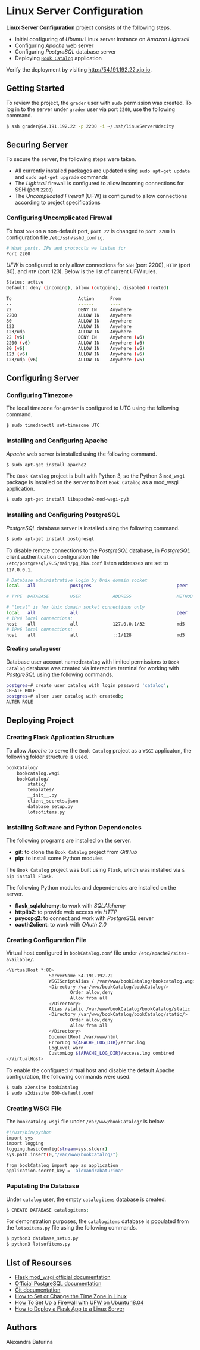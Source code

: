 # Linux Server Configuration

**Linux Server Configuration** project consists of the following steps.
* Initial configuring of *Ubuntu* Linux server instance on *Amazon Lightsail*
* Configuring *Apache* web server
* Configuring *PostgreSQL* database server
* Deploying  [```Book Catalog```](https://github.com/alexandrabaturina/Book-Catalog) application

Verify the deployment by visiting http://54.191.192.22.xip.io. 
## Getting Started
To review the project, the ```grader``` user with ```sudo``` permission was created. To log in to the server under ```grader``` user via port ```2200```, use the following command.
```sh
$ ssh grader@54.191.192.22 -p 2200 -i ~/.ssh/linuxServerUdacity
```

## Securing Server
To secure the server, the following steps were taken.
* All currently installed packages are updated using ```sudo apt-get update``` and ```sudo apt-get upgrade``` commands
* The *Lightsail* firewall is configured to allow incoming connections for SSH (port ```2200```)
*  The *Uncomplicated Firewall* (UFW) is configured to allow connections according to project specifications 
### Configuring Uncomplicated Firewall
To host ```SSH``` on a non-default port, ```port 22``` is changed to ```port 2200``` in configuration file ```/etc/ssh/sshd_config```.
```sh
# What ports, IPs and protocols we listen for
Port 2200
```

*UFW* is configured to only allow connections for ```SSH``` (port 2200), ```HTTP``` (port 80), and ```NTP``` (port 123). Below is the list of current UFW rules.
```sh
Status: active
Default: deny (incoming), allow (outgoing), disabled (routed)

To                         Action      From
--                         ------      ----
22                         DENY IN     Anywhere
2200                       ALLOW IN    Anywhere
80                         ALLOW IN    Anywhere
123                        ALLOW IN    Anywhere
123/udp                    ALLOW IN    Anywhere
22 (v6)                    DENY IN     Anywhere (v6)
2200 (v6)                  ALLOW IN    Anywhere (v6)
80 (v6)                    ALLOW IN    Anywhere (v6)
123 (v6)                   ALLOW IN    Anywhere (v6)
123/udp (v6)               ALLOW IN    Anywhere (v6)
```
## Configuring Server
### Configuring Timezone
The local timezone for ```grader``` is configured to UTC using the following command.
```sh
$ sudo timedatectl set-timezone UTC
```
### Installing and Configuring Apache
*Apache* web server is installed using the following command.
```sh
$ sudo apt-get install apache2
```
The ```Book Catalog``` project is built with Python 3, so the Python 3 ```mod_wsgi``` package is installed on the server to host ```Book Catalog``` as a mod_wsgi application.
```sh
$ sudo apt-get install libapache2-mod-wsgi-py3
```
### Installing and Configuring PostgreSQL
*PostgreSQL* database server is installed using the following command.
```sh
$ sudo apt-get install postgresql
```
To disable remote connections to the *PostgreSQL* database, in *PostgreSQL* client authentication configuration file  ```/etc/postgresql/9.5/main/pg_hba.conf``` listen addresses are set to ```127.0.0.1```.
```sh
# Database administrative login by Unix domain socket
local   all             postgres                                peer

# TYPE  DATABASE        USER            ADDRESS                 METHOD

# "local" is for Unix domain socket connections only
local   all             all                                     peer
# IPv4 local connections:
host    all             all             127.0.0.1/32            md5
# IPv6 local connections:
host    all             all             ::1/128                 md5
```
#### Creating ```catalog``` user
Database user account named```catalog``` with limited permissions to ```Book Catalog``` database was created via interactive terminal for working with *PostgreSQL* using the following commands.
```sh
postgres=# create user catalog with login password 'catalog'; 
CREATE ROLE 
postgres=# alter user catalog with createdb; 
ALTER ROLE 
```
## Deploying Project
### Creating Flask Application Structure
To allow *Apache* to serve the ```Book Catalog``` project as a ```WSGI``` applicaton, the following folder structure is used.
```sh
bookCatalog/
    bookcatalog.wsgi
    bookCatalog/
        static/
        templates/
        __init__.py
        client_secrets.json
        database_setup.py
        lotsofitems.py
```
### Installing Software and Python Dependencies
The following programs are installed on the server.
* **git**: to clone the ```Book Catalog``` project from *GitHub*
* **pip**: to install some Python modules

The ```Book Catalog``` project was built using ```Flask```, which was installed via ```$ pip install Flask```.

The following Python modules and dependencies are installed on the server.
* **flask_sqlalchemy**: to work with *SQLAlchemy*
* **httplib2**: to provide web access via *HTTP*
* **psycopg2**: to connect and work with *PostgreSQL* server
* **oauth2client**: to work with *OAuth 2.0*
### Creating Configuration File
Virtual host configured in ```bookCatalog.conf``` file under ```/etc/apache2/sites-available/```.
```sh
<VirtualHost *:80>
                ServerName 54.191.192.22
                WSGIScriptAlias / /var/www/bookCatalog/bookcatalog.wsgi
                <Directory /var/www/bookCatalog/bookCatalog/>
                        Order allow,deny
                        Allow from all
                </Directory>
                Alias /static /var/www/bookCatalog/bookCatalog/static
                <Directory /var/www/bookCatalog/bookCatalog/static/>
                        Order allow,deny
                        Allow from all
                </Directory>
                DocumentRoot /var/www/html
                ErrorLog ${APACHE_LOG_DIR}/error.log
                LogLevel warn
                CustomLog ${APACHE_LOG_DIR}/access.log combined
</VirtualHost>

```
To enable the configured virtual host and disable the default Apache configuration, the following commands were used.
```sh
$ sudo a2ensite bookCatalog
$ sudo a2dissite 000-default.conf
```
### Creating WSGI File
The ```bookcatalog.wsgi``` file under ```/var/www/bookCatalog/``` is below.
```sh
#!/usr/bin/python
import sys
import logging
logging.basicConfig(stream=sys.stderr)
sys.path.insert(0,"/var/www/bookCatalog/")

from bookCatalog import app as application
application.secret_key = 'alexandrabaturina'
```
### Pupulating the Database
Under ```catalog``` user, the empty ```catalogitems``` database is created.
```sh
$ CREATE DATABASE catalogitems;
```
For demonstration purposes, the ```catalogitems``` database is populated from the ```lotsoitems.py``` file using the following commands.
```sh
$ python3 database_setup.py
$ python3 lotsofitems.py
```
## List of Resourses
* [Flask mod_wsgi official documentation](https://flask.palletsprojects.com/en/1.1.x/deploying/mod_wsgi/#configuring-apache)
* [Official PostgreSQL documentation](https://www.postgresql.org/docs/9.5/auth-pg-hba-conf.html)
* [Git documentation](https://git-scm.com/book/en/v2/Getting-Started-Installing-Git)
* [How to Set or Change the Time Zone in Linux](https://linuxize.com/post/how-to-set-or-change-timezone-in-linux/#changing-the-time-zone-in-linux)
* [How To Set Up a Firewall with UFW on Ubuntu 18.04](https://linuxize.com/post/how-to-setup-a-firewall-with-ufw-on-ubuntu-18-04/)
* [How to Deploy a Flask App to a Linux Server](https://www.youtube.com/watch?v=YFBRVJPhDGY&list=LLrB69AKIO0ESnb0rzqTZZ4g)
## Authors
Alexandra Baturina
